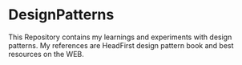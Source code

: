 # DesignPatterns
This Repository contains my learnings and experiments with design patterns.
My references are HeadFirst design pattern book and best resources on the WEB.
